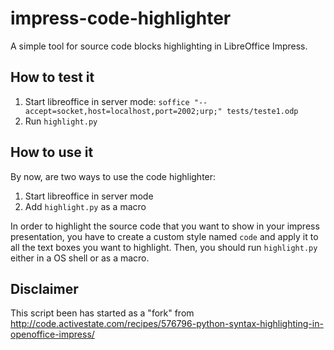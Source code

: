 impress-code-highlighter
========================

A simple tool for source code blocks highlighting in LibreOffice Impress.

## How to test it
 1. Start libreoffice in server mode: `soffice "--accept=socket,host=localhost,port=2002;urp;" tests/teste1.odp`
 2. Run `highlight.py`


## How to use it
By now, are two ways to use the code highlighter:
 1. Start libreoffice in server mode
 2. Add `highlight.py` as a macro

In order to highlight the source code that you want to show in your impress presentation, you have to create a custom style named `code` and apply it to all the text boxes you want to highlight. Then, you should run `highlight.py` either in a OS shell or as a macro.


## Disclaimer
This script been has started as a "fork" from http://code.activestate.com/recipes/576796-python-syntax-highlighting-in-openoffice-impress/